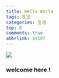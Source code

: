 ```yaml
---
title: Hello World
tags: 生活
categories: 生活
top: 0
comments: true
abbrlink: 16107
---
```

![](http://prl6c63q7.bkt.clouddn.com/p8.jpg)

### welcome here !

<!-- more -->